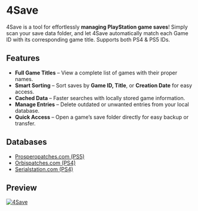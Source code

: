 # 4Save

4Save is a tool for effortlessly **managing PlayStation game saves**! Simply scan your save data folder, and let 4Save automatically match each Game ID with its corresponding game title. Supports both PS4 & PS5 IDs.

## Features  

* **Full Game Titles** – View a complete list of games with their proper names.
* **Smart Sorting** – Sort saves by **Game ID, Title**, or **Creation Date** for easy access.
* **Cached Data** – Faster searches with locally stored game information.
* **Manage Entries** – Delete outdated or unwanted entries from your local database.
* **Quick Access** – Open a game’s save folder directly for easy backup or transfer.

## Databases

* [Prosperopatches.com (PS5)](https://prosperopatches.com/)
* [Orbispatches.com (PS4)](https://orbispatches.com/)
* [Serialstation.com (PS4)](https://serialstation.com/)


## Preview

[![4Save](static/preview.jpg)](#)
